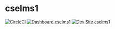 # cselms1

[![CircleCI](https://circleci.com/gh/carl-alberto/cselms1.svg?style=shield)](https://circleci.com/gh/carl-alberto/cselms1)
[![Dashboard cselms1](https://img.shields.io/badge/dashboard-cselms1-yellow.svg)](https://dashboard.pantheon.io/sites/f69a7924-a9c3-437d-bd52-eba498bac596#dev/code)
[![Dev Site cselms1](https://img.shields.io/badge/site-cselms1-blue.svg)](http://dev-cselms1.pantheonsite.io/)